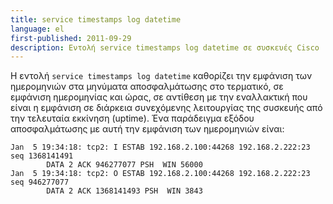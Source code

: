 ```yaml
---
title: service timestamps log datetime
language: el
first-published: 2011-09-29
description: Εντολή service timestamps log datetime σε συσκευές Cisco
---
```


Η εντολή `service timestamps log datetime` καθορίζει την εμφάνιση των ημερομηνιών στα μηνύματα 
αποσφαλμάτωσης στο τερματικό, σε εμφάνιση ημερομηνίας και ώρας, σε 
αντίθεση με την εναλλακτική που είναι η εμφάνιση σε διάρκεια συνεχόμενης 
λειτουργίας της συσκευής από την τελευταία εκκίνηση (uptime). Ένα παράδειγμα 
εξόδου αποσφαλμάτωσης με αυτή την εμφάνιση των ημερομηνιών είναι:

    Jan  5 19:34:18: tcp2: I ESTAB 192.168.2.100:44268 192.168.2.222:23 seq 1368141491
            DATA 2 ACK 946277077 PSH  WIN 56000
    Jan  5 19:34:18: tcp2: O ESTAB 192.168.2.100:44268 192.168.2.222:23 seq 946277077
            DATA 2 ACK 1368141493 PSH  WIN 3843
  
